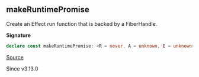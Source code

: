 ## makeRuntimePromise

Create an Effect run function that is backed by a FiberHandle.

**Signature**

```ts
declare const makeRuntimePromise: <R = never, A = unknown, E = unknown>() => Effect.Effect<(<XE extends E, XA extends A>(effect: Effect.Effect<XA, XE, R>, options?: Runtime.RunForkOptions | undefined) => Promise<XA>), never, Scope.Scope | R>
```

[Source](https://github.com/Effect-TS/effect/tree/main/packages/effect/src/FiberHandle.ts#L156)

Since v3.13.0